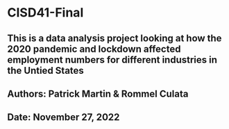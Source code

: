 # CISD41-Final

## This is a data analysis project looking at how the 2020 pandemic and lockdown affected employment numbers for different industries in the Untied States

## Authors: Patrick Martin & Rommel Culata

## Date: November 27, 2022
